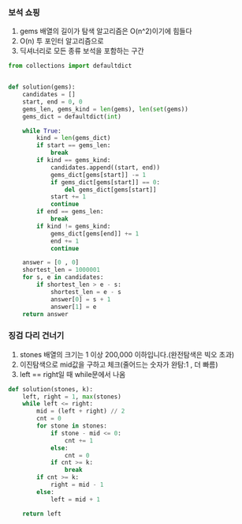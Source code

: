 ### 보석 쇼핑

1. gems 배열의 길이가 탐색 알고리즘은 O(n^2)이기에 힘들다
2. O(n) 투 포인터 알고리즘으로
3. 딕셔너리로 모든 종류 보석을 포함하는 구간

```python
from collections import defaultdict


def solution(gems):
    candidates = []
    start, end = 0, 0
    gems_len, gems_kind = len(gems), len(set(gems))
    gems_dict = defaultdict(int)

    while True:
        kind = len(gems_dict)
        if start == gems_len:
            break
        if kind == gems_kind:
            candidates.append((start, end))
            gems_dict[gems[start]] -= 1
            if gems_dict[gems[start]] == 0:
                del gems_dict[gems[start]]
            start += 1
            continue
        if end == gems_len:
            break
        if kind != gems_kind:
            gems_dict[gems[end]] += 1
            end += 1
            continue

    answer = [0 , 0]
    shortest_len = 1000001
    for s, e in candidates:
        if shortest_len > e - s:
            shortest_len = e - s
            answer[0] = s + 1
            answer[1] = e
    return answer
```


### 징검 다리 건너기

1. stones 배열의 크기는 1 이상 200,000 이하입니다.(완전탐색은 빅오 초과)
2. 이진탐색으로 mid값을 구하고 체크(줄어드는 숫자가 완탐:1 , 더 빠름)
3. left == right일 때 while문에서 나옴

```python
def solution(stones, k):
    left, right = 1, max(stones)
    while left <= right:
        mid = (left + right) // 2
        cnt = 0
        for stone in stones:
            if stone - mid <= 0:
                cnt += 1
            else:
                cnt = 0
            if cnt >= k:
                break
        if cnt >= k:
            right = mid - 1
        else:
            left = mid + 1

    return left
```